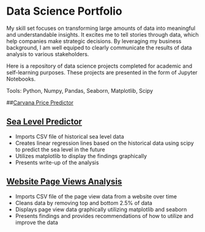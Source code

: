 # Data Science Portfolio
My skill set focuses on transforming large amounts of data into meaningful and understandable insights. It excites me to tell stories through data, which help companies make strategic decisions. By leveraging my business background, I am well equiped to clearly communicate the results of data analysis to various stakeholders. 

Here is a repository of data science projects completed for academic and self-learning purposes. These projects are presented in the form of Jupyter Notebooks.

Tools: Python, Numpy, Pandas, Seaborn, Matplotlib, Scipy

##[Carvana Price Predictor](https://github.com/dylanjones248/Data-Science-Portfolio/blob/main/Carvana%20Price%20Predictor.ipynb)



## [Sea Level Predictor](https://github.com/dylanjones248/Data-Science-Portfolio/blob/main/Sea%20Level%20Predictor.ipynb)

- Imports CSV file of historical sea level data
- Creates linear regression lines based on the historical data using scipy to predict the sea level in the future
- Utilizes matplotlib to display the findings graphically
- Presents write-up of the analysis 

## [Website Page Views Analysis](https://github.com/dylanjones248/Data-Science-Portfolio/blob/main/Website%20Page%20Views%20Analysis.ipynb)

- Imports CSV file of the page view data from a website over time
- Cleans data by removing top and bottom 2.5% of data
- Displays page view data graphically utilizing matplotlib and seaborn
- Presents findings and provides recommendations of how to utilize and improve the data
